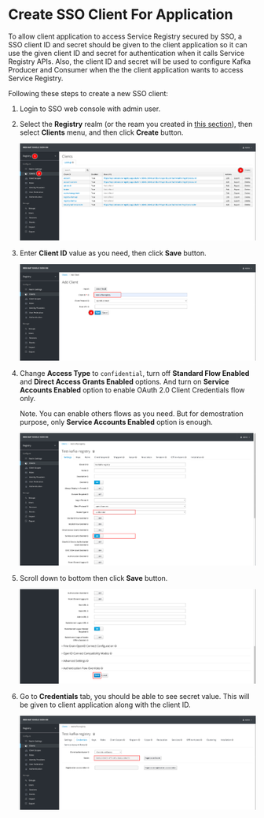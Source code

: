 # Create SSO Client For Application

To allow client application to access Service Registry secured by SSO, a SSO client ID and secret should be given to the client application so it can use the given client ID and secret for authentication when it calls Service Registry APIs. Also, the client ID and secret will be used to configure Kafka Producer and Consumer when the the client application wants to access Service Registry.

Following these steps to create a new SSO client:

1. Login to SSO web console with admin user.

2. Select the **Registry** realm (or the ream you created in [this section](../security/create-registry-realm.md)), then select **Clients** menu, and then click **Create** button.

    ![Create SSO client](../../images/sso-client-1.png)

3. Enter **Client ID** value as you need, then click **Save** button.

    ![Create SSO client](../../images/sso-client-2.png)

4. Change **Access Type** to `confidential`, turn off **Standard Flow Enabled** and **Direct Access Grants Enabled** options. And turn on **Service Accounts Enabled** option to enable OAuth 2.0 Client Credentials flow only.

    Note. You can enable others flows as you need. But for demostration purpose, only **Service Accounts Enabled** option is enough.

    ![Create SSO client](../../images/sso-client-3.png)

5. Scroll down to bottom then click **Save** button.

    ![Create SSO client](../../images/sso-client-4.png)

6. Go to **Credentials** tab, you should be able to see secret value. This will be given to client application along with the client ID.

    ![Create SSO client](../../images/sso-client-5.png)
